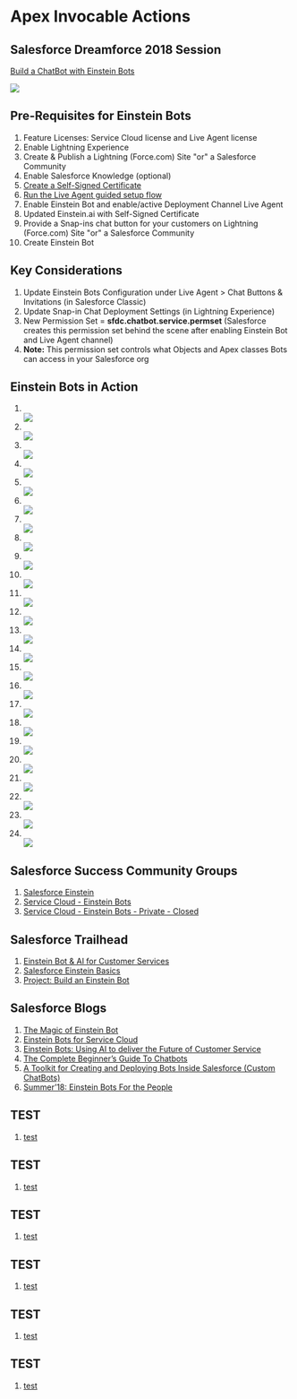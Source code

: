 # Apex Invocable Actions

## Salesforce Dreamforce 2018 Session
<a href="https://success.salesforce.com/sessions?eventId=a1Q3A00001XoCSUUA3#/session/a2q3A000001WVLyQAO" target="_blank" alt="Build a ChatBot with Einstein Bots">Build a ChatBot with Einstein Bots</a>

<img src="supportedimages/EinsteinBotsSocialNetworking.jpg"/>

## Pre-Requisites for Einstein Bots
<ol type="1">

<li>Feature Licenses: Service Cloud license and Live Agent license</li>

<li>Enable Lightning Experience</li>

<li>Create & Publish a Lightning (Force.com) Site "or" a Salesforce Community</li>

<li>Enable Salesforce Knowledge (optional)</li>

<li><a href="https://help.salesforce.com/articleView?id=security_keys_creating.htm&type=5" target="_blank" alt="Create a Self-Signed Certificate">Create a Self-Signed Certificate</a></li>

<li><a href="https://help.salesforce.com/articleView?id=live_agent_lightning_experience_setup_flow.htm&type=5#live_agent_lightning_experience_setup_flow" target="_blank" alt="Run the Live Agent guided setup flow">Run the Live Agent guided setup flow</a></li>

<li>Enable Einstein Bot and enable/active Deployment Channel Live Agent</li>

<li>Updated Einstein.ai with Self-Signed Certificate</li>

<li>Provide a Snap-ins chat button for your customers on Lightning (Force.com) Site "or" a Salesforce Community</li>

<li>Create Einstein Bot</li>

</ol>

## Key Considerations
<ol type="1">
<li>Update Einstein Bots Configuration under Live Agent > Chat Buttons & Invitations (in Salesforce Classic)</li>
<li>Update Snap-in Chat Deployment Settings (in Lightning Experience)</li>
<li>New Permission Set = <b>sfdc.chatbot.service.permset</b> (Salesforce creates this permission set behind the scene after enabling Einstein Bot and Live Agent channel)</li>
<li><b>Note:</b> This permission set controls what Objects and Apex classes Bots can access in your Salesforce org</li>
</ol>

## Einstein Bots in Action
<ol type="1">

<li></li>
<img src="supportedimages/001.png"/>

<li></li>
<img src="supportedimages/002.png"/>

<li></li>
<img src="supportedimages/003.png"/>

<li></li>
<img src="supportedimages/101.png"/>

<li></li>
<img src="supportedimages/102.png"/>

<li></li>
<img src="supportedimages/103.png"/>

<li></li>
<img src="supportedimages/104.png"/>

<li></li>
<img src="supportedimages/105.png"/>

<li></li>
<img src="supportedimages/106.png"/>

<li></li>
<img src="supportedimages/107.png"/>

<li></li>
<img src="supportedimages/108.png"/>

<li></li>
<img src="supportedimages/109.png"/>

<li></li>
<img src="supportedimages/110.png"/>

<li></li>
<img src="supportedimages/111.png"/>

<li></li>
<img src="supportedimages/112.png"/>

<li></li>
<img src="supportedimages/113.png"/>

<li></li>
<img src="supportedimages/114.png"/>

<li></li>
<img src="supportedimages/115.png"/>

<li></li>
<img src="supportedimages/116.png"/>

<li></li>
<img src="supportedimages/117.png"/>

<li></li>
<img src="supportedimages/118.png"/>

<li></li>
<img src="supportedimages/119.png"/>

<li></li>
<img src="supportedimages/120.png"/>

<li></li>
<img src="supportedimages/121.png"/>

</ol>

## Salesforce Success Community Groups
<ol type="1">

<li><a href="https://success.salesforce.com/_ui/core/chatter/groups/GroupProfilePage?g=0F93A0000009SdH" target="_blank" alt="Salesforce Einstein">Salesforce Einstein</a></li>

<li><a href="https://success.salesforce.com/_ui/core/chatter/groups/GroupProfilePage?g=0F93A000000LkYMSA0" target="_blank" alt="Service Cloud - Einstein Bots">Service Cloud - Einstein Bots</a></li>

<li><a href="https://success.salesforce.com/_ui/core/chatter/groups/GroupProfilePage?g=0F93A00000020HM" target="_blank" alt="Service Cloud - Einstein Bots - Private - Closed">Service Cloud - Einstein Bots - Private - Closed</a></li>

</ol>

## Salesforce Trailhead
<ol type="1">
  
<li><a href="https://trailhead.salesforce.com/en/users/00550000006gEeKAAU/trailmixes/einstein-bot-ai-for-customer-services" target="_blank" alt="Einstein Bot & AI for Customer Services">Einstein Bot & AI for Customer Services</a></li>

<li><a href="https://trailhead.salesforce.com/en/content/learn/modules/get_smart_einstein_feat" target="_blank" alt="Salesforce Einstein Basics">Salesforce Einstein Basics</a></li>

<li><a href="https://trailhead.salesforce.com/en/content/learn/projects/build-an-einstein-bot" target="_blank" alt="Project: Build an Einstein Bot">Project: Build an Einstein Bot</a></li>

</ol>

## Salesforce Blogs
<ol type="1">
  
<li><a href="https://www.salesforce.com/blog/2017/11/the-magic-of-einstein-bot.html" target="_blank" alt="The Magic of Einstein Bot">The Magic of Einstein Bot</a></li>

<li><a href="https://help.salesforce.com/articleView?id=bots_service_intro.htm&type=5" target="_blank" alt="Einstein Bots for Service Cloud">Einstein Bots for Service Cloud</a></li>

<li><a href="https://chatbotsmagazine.com/einstein-bots-using-ai-to-deliver-the-future-of-customer-service-b6df3786884f" target="_blank" alt="Einstein Bots: Using AI to deliver the Future of Customer Service">Einstein Bots: Using AI to deliver the Future of Customer Service</a></li>

<li><a href="https://chatbotsmagazine.com/the-complete-beginner-s-guide-to-chatbots-8280b7b906ca" target="_blank" alt="The Complete Beginner’s Guide To Chatbots">The Complete Beginner’s Guide To Chatbots</a></li>

<li><a href="https://developer.salesforce.com/blogs/developer-relations/2017/03/bot-toolkit-creating-deploying-bots-inside-salesforce.html" target="_blank" alt="A Toolkit for Creating and Deploying Bots Inside Salesforce (Custom ChatBots)">A Toolkit for Creating and Deploying Bots Inside Salesforce (Custom ChatBots)</a></li>

<li><a href="https://developer.salesforce.com/blogs/2018/06/summer18-einstein-bots-for-the-people.html" target="_blank" alt="Summer’18: Einstein Bots For the People">Summer’18: Einstein Bots For the People</a></li>

</ol>









## TEST
<ol type="1">
  
<li><a href="" target="_blank" alt="TEST">test</a></li>

</ol>



## TEST
<ol type="1">
  
<li><a href="" target="_blank" alt="TEST">test</a></li>

</ol>



## TEST
<ol type="1">
  
<li><a href="" target="_blank" alt="TEST">test</a></li>

</ol>



## TEST
<ol type="1">
  
<li><a href="" target="_blank" alt="TEST">test</a></li>

</ol>



## TEST
<ol type="1">
  
<li><a href="" target="_blank" alt="TEST">test</a></li>

</ol>



## TEST
<ol type="1">
  
<li><a href="" target="_blank" alt="TEST">test</a></li>

</ol>

